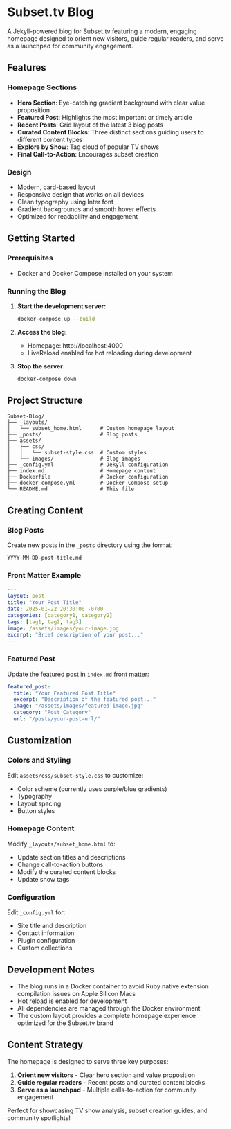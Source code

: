 # Subset.tv Blog

A Jekyll-powered blog for Subset.tv featuring a modern, engaging homepage designed to orient new visitors, guide regular readers, and serve as a launchpad for community engagement.

## Features

### Homepage Sections
- **Hero Section**: Eye-catching gradient background with clear value proposition
- **Featured Post**: Highlights the most important or timely article
- **Recent Posts**: Grid layout of the latest 3 blog posts
- **Curated Content Blocks**: Three distinct sections guiding users to different content types
- **Explore by Show**: Tag cloud of popular TV shows
- **Final Call-to-Action**: Encourages subset creation

### Design
- Modern, card-based layout
- Responsive design that works on all devices
- Clean typography using Inter font
- Gradient backgrounds and smooth hover effects
- Optimized for readability and engagement

## Getting Started

### Prerequisites
- Docker and Docker Compose installed on your system

### Running the Blog

1. **Start the development server:**
   ```bash
   docker-compose up --build
   ```

2. **Access the blog:**
   - Homepage: http://localhost:4000
   - LiveReload enabled for hot reloading during development

3. **Stop the server:**
   ```bash
   docker-compose down
   ```

## Project Structure

```
Subset-Blog/
├── _layouts/
│   └── subset_home.html      # Custom homepage layout
├── _posts/                   # Blog posts
├── assets/
│   ├── css/
│   │   └── subset-style.css  # Custom styles
│   └── images/               # Blog images
├── _config.yml               # Jekyll configuration
├── index.md                  # Homepage content
├── Dockerfile                # Docker configuration
├── docker-compose.yml        # Docker Compose setup
└── README.md                 # This file
```

## Creating Content

### Blog Posts
Create new posts in the `_posts` directory using the format:
```
YYYY-MM-DD-post-title.md
```

### Front Matter Example
```yaml
---
layout: post
title: "Your Post Title"
date: 2025-01-22 20:30:00 -0700
categories: [category1, category2]
tags: [tag1, tag2, tag3]
image: /assets/images/your-image.jpg
excerpt: "Brief description of your post..."
---
```

### Featured Post
Update the featured post in `index.md` front matter:
```yaml
featured_post:
  title: "Your Featured Post Title"
  excerpt: "Description of the featured post..."
  image: "/assets/images/featured-image.jpg"
  category: "Post Category"
  url: "/posts/your-post-url/"
```

## Customization

### Colors and Styling
Edit `assets/css/subset-style.css` to customize:
- Color scheme (currently uses purple/blue gradients)
- Typography
- Layout spacing
- Button styles

### Homepage Content
Modify `_layouts/subset_home.html` to:
- Update section titles and descriptions
- Change call-to-action buttons
- Modify the curated content blocks
- Update show tags

### Configuration
Edit `_config.yml` for:
- Site title and description
- Contact information
- Plugin configuration
- Custom collections

## Development Notes

- The blog runs in a Docker container to avoid Ruby native extension compilation issues on Apple Silicon Macs
- Hot reload is enabled for development
- All dependencies are managed through the Docker environment
- The custom layout provides a complete homepage experience optimized for the Subset.tv brand

## Content Strategy

The homepage is designed to serve three key purposes:
1. **Orient new visitors** - Clear hero section and value proposition
2. **Guide regular readers** - Recent posts and curated content blocks
3. **Serve as a launchpad** - Multiple calls-to-action for community engagement

Perfect for showcasing TV show analysis, subset creation guides, and community spotlights!
